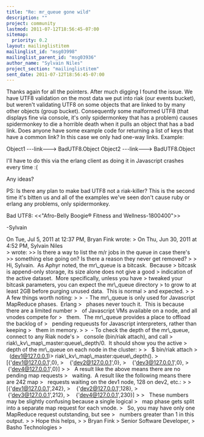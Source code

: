```yaml
---
title: "Re: mr_queue gone wild"
description: ""
project: community
lastmod: 2011-07-12T18:56:45-07:00
sitemap:
  priority: 0.2
layout: mailinglistitem
mailinglist_id: "msg03998"
mailinglist_parent_id: "msg03936"
author_name: "Sylvain Niles"
project_section: "mailinglistitem"
sent_date: 2011-07-12T18:56:45-07:00
---
```



Thanks again for all the pointers. After much digging I found the
issue. We have UTF8 validation on the most data we put into riak (our
events bucket), but weren't validating UTF8 on some objects that are
linked to by many other objects (group bucket). Consequently some
malformed UTF8 (that displays fine via console, it's only spidermonkey
that has a problem) causes spidermonkey to die a horrible death when
it pulls an object that has a bad link. Does anyone have some example
code for returning a list of keys that have a common link? In this
case we only had one-way links.
Example:

Object1 ---link---&gt; BadUTF8.Object
Object2 ---link---&gt; BadUTF8.Object

I'll have to do this via the erlang client as doing it in Javascript
crashes every time :(

Any ideas?

PS: Is there any plan to make bad UTF8 not a riak-killer? This is the
second time it's bitten us and all of the examples we've seen don't
cause ruby or erlang any problems, only spidermonkey.

Bad UTF8: &lt;&lt;"Afro-Belly Boogie® Fitness and Wellness-1800400"&gt;&gt;


-Sylvain


On Tue, Jul 5, 2011 at 12:37 PM, Bryan Fink  wrote:
&gt; On Thu, Jun 30, 2011 at 4:52 PM, Sylvain Niles  
&gt; wrote:
&gt;&gt; Is there a way to list the m/r jobs in the queue in case there's
&gt;&gt; something else going on? Is there a reason they never get removed?
&gt;
&gt; Hi, Sylvain.  As Aphyr noted, the mr\\_queue is a bitcask.  Because
&gt; bitcask is append-only storage, its size alone does not give a good
&gt; indication of the active dataset.  More specifically, unless you have
&gt; tweaked your bitcask parameters, you can expect the mr\\_queue directory
&gt; to grow to at least 2GB before purging unused data.  This is normal
&gt; and expected.
&gt;
&gt; A few things worth noting:
&gt;
&gt;  - The mr\\_queue is only used for Javascript MapReduce phases.  Erlang
&gt;   phases never touch it.  This is because there are a limited number
&gt;   of Javascript VMs available on a node, and all vnodes compete for
&gt;   them.  The mr\\_queue provides a place to offload the backlog of
&gt;   pending requeusts for Javascript interpreters, rather than keeping
&gt;   them in memory.
&gt;
&gt;  - To check the depth of the mr\\_queue, connect to any Riak node's
&gt;   console (bin/riak attach), and call
&gt;   riak\\_kv\\_map\\_master:queue\\_depth/0.  It should show you the active
&gt;   depth of the mr\\_queue on each node in the cluster:
&gt;
&gt;   $ bin/riak attach
&gt;   (dev1@127.0.0.1)&gt; riak\\_kv\\_map\\_master:queue\\_depth().
&gt;   [{'dev1@127.0.0.1',0},
&gt;    {'dev2@127.0.0.1',0},
&gt;    {'dev3@127.0.0.1',0},
&gt;    {'dev4@127.0.0.1',0}]
&gt;
&gt;   A result like the above means there are no pending map requests
&gt;   waiting.  A result like the following means there are 242 map
&gt;   requests waiting on the dev1 node, 128 on dev2, etc.:
&gt;
&gt;   [{'dev1@127.0.0.1',242},
&gt;    {'dev2@127.0.0.1',128},
&gt;    {'dev3@127.0.0.1',212},
&gt;    {'dev4@127.0.0.1',230}]
&gt;
&gt;   These numbers may be slightly confusing because a single logical
&gt;   map phase gets split into a separate map request for each vnode.
&gt;   So, you may have only one MapReduce request outstanding, but see
&gt;   numbers greater than 1 in this output.
&gt;
&gt; Hope this helps,
&gt;
&gt; Bryan Fink
&gt; Senior Software Developer,
&gt; Basho Technologies
&gt;

